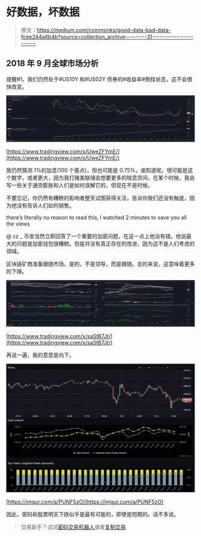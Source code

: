 # 好数据，坏数据

> 原文：<https://medium.com/coinmonks/good-data-bad-data-fcee244a6b4b?source=collection_archive---------31----------------------->

## 2018 年 9 月全球市场分析

提醒#1，我们仍然处于#US10Y 和#US02Y 债券的#收益率#倒挂状态，这不会很快改变。

![](img/962d6900c619ae871981a289eb1c24a7.png)

[https://www.tradingview.com/x/UweZFYmE/](https://www.tradingview.com/x/UweZFYmE/)

我仍然猜测 1%的加息(100 个基点)，但也可能是 0.75%，谁知道呢。很可能是这个数字，或者更大，因为我打赌美联储会想要更多的喘息空间。在某个时候，我会写一些关于通货膨胀和人们是如何误解它的，但现在不是时候。

不要忘记，你仍然有糟糕的影响者整天试图获得关注，告诉你我们还没有触底，因为他没有告诉人们如何销售。

there’s literally no reason to read this, I watched 2 minutes to save you all the views

@ cz _ 币安当然立即回答了一个重要的加密问题，在这一点上他没有错。他说最大的问题是加密钱包很糟糕。但是并没有真正存在的改进，因为这不是人们考虑的领域。

区块链矿商准备跟随市场。是的，不是领导，而是跟随。总的来说，这意味着更多的下降。

![](img/43f6d6bec753827e1a743d73835b5d92.png)

[https://www.tradingview.com/x/saStB7Jt/](https://www.tradingview.com/x/saStB7Jt/)

再说一遍，我的意思是向下。

![](img/90a6206c62a9bb8a4127bbd37d91c8ea.png)

[https://imgur.com/a/PUNF5zO](https://imgur.com/a/PUNF5zO)

因此，密码和股票明天下跌似乎是最有可能的，即使是短期的。话不多说。

> 交易新手？试试[密码交易机器人](/coinmonks/crypto-trading-bot-c2ffce8acb2a)或者[复制交易](/coinmonks/top-10-crypto-copy-trading-platforms-for-beginners-d0c37c7d698c)